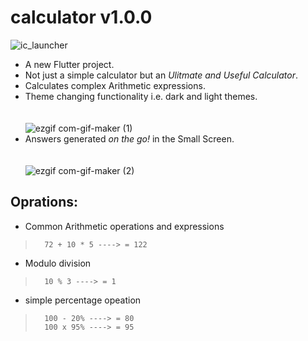 # calculator  v1.0.0

![ic_launcher](https://user-images.githubusercontent.com/54236981/94977480-7db02200-0536-11eb-97dc-28fcfab12dfe.png)

- A new Flutter project.
- Not just a simple calculator but an <i>Ulitmate and Useful Calculator</i>.
- Calculates complex Arithmetic expressions.
- Theme changing functionality i.e. dark and light themes.<br><br><br>
![ezgif com-gif-maker (1)](https://user-images.githubusercontent.com/54236981/94981500-71d15980-0550-11eb-81dc-e5bc18c4474d.gif)
- Answers generated <i>on the go!</i> in the Small Screen. <br><br><br>
![ezgif com-gif-maker (2)](https://user-images.githubusercontent.com/54236981/94982609-a1389400-0559-11eb-944a-bb3d9f681d55.gif)



## Oprations:

- Common Arithmetic operations and expressions
>       72 + 10 * 5 ----> = 122
- Modulo division 
>       10 % 3 ----> = 1
- simple percentage opeation
>       100 - 20% ----> = 80
>       100 x 95% ----> = 95
